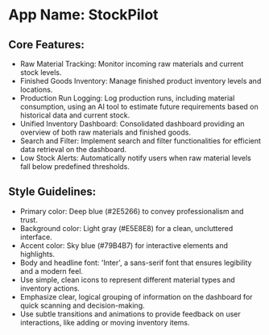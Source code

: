 # **App Name**: StockPilot

## Core Features:

- Raw Material Tracking: Monitor incoming raw materials and current stock levels.
- Finished Goods Inventory: Manage finished product inventory levels and locations.
- Production Run Logging: Log production runs, including material consumption, using an AI tool to estimate future requirements based on historical data and current stock.
- Unified Inventory Dashboard: Consolidated dashboard providing an overview of both raw materials and finished goods.
- Search and Filter: Implement search and filter functionalities for efficient data retrieval on the dashboard.
- Low Stock Alerts: Automatically notify users when raw material levels fall below predefined thresholds.

## Style Guidelines:

- Primary color: Deep blue (#2E5266) to convey professionalism and trust.
- Background color: Light gray (#E5E8E8) for a clean, uncluttered interface.
- Accent color: Sky blue (#79B4B7) for interactive elements and highlights.
- Body and headline font: 'Inter', a sans-serif font that ensures legibility and a modern feel.
- Use simple, clean icons to represent different material types and inventory actions.
- Emphasize clear, logical grouping of information on the dashboard for quick scanning and decision-making.
- Use subtle transitions and animations to provide feedback on user interactions, like adding or moving inventory items.